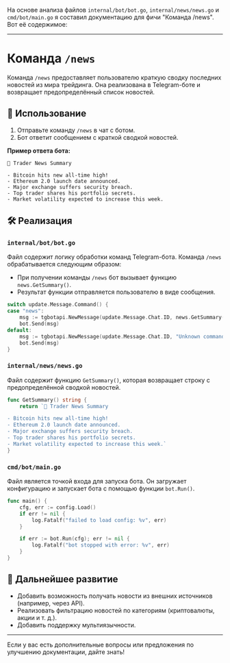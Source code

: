 На основе анализа файлов `internal/bot/bot.go`, `internal/news/news.go` и `cmd/bot/main.go` я составил документацию для фичи "Команда /news". Вот её содержимое:

---

# Команда `/news`

Команда `/news` предоставляет пользователю краткую сводку последних новостей из мира трейдинга. Она реализована в Telegram-боте и возвращает предопределённый список новостей.

## 🚀 Использование

1. Отправьте команду `/news` в чат с ботом.
2. Бот ответит сообщением с краткой сводкой новостей.

**Пример ответа бота:**
```
📰 Trader News Summary

- Bitcoin hits new all-time high!
- Ethereum 2.0 launch date announced.
- Major exchange suffers security breach.
- Top trader shares his portfolio secrets.
- Market volatility expected to increase this week.
```

## 🛠 Реализация

### `internal/bot/bot.go`
Файл содержит логику обработки команд Telegram-бота. Команда `/news` обрабатывается следующим образом:
- При получении команды `/news` бот вызывает функцию `news.GetSummary()`.
- Результат функции отправляется пользователю в виде сообщения.

```go
switch update.Message.Command() {
case "news":
    msg := tgbotapi.NewMessage(update.Message.Chat.ID, news.GetSummary())
    bot.Send(msg)
default:
    msg := tgbotapi.NewMessage(update.Message.Chat.ID, "Unknown command. Try /news")
    bot.Send(msg)
}
```

### `internal/news/news.go`
Файл содержит функцию `GetSummary()`, которая возвращает строку с предопределённой сводкой новостей.

```go
func GetSummary() string {
    return `📰 Trader News Summary

- Bitcoin hits new all-time high!
- Ethereum 2.0 launch date announced.
- Major exchange suffers security breach.
- Top trader shares his portfolio secrets.
- Market volatility expected to increase this week.`
}
```

### `cmd/bot/main.go`
Файл является точкой входа для запуска бота. Он загружает конфигурацию и запускает бота с помощью функции `bot.Run()`.

```go
func main() {
    cfg, err := config.Load()
    if err != nil {
        log.Fatalf("failed to load config: %v", err)
    }

    if err := bot.Run(cfg); err != nil {
        log.Fatalf("bot stopped with error: %v", err)
    }
}
```

## 🔄 Дальнейшее развитие
- Добавить возможность получать новости из внешних источников (например, через API).
- Реализовать фильтрацию новостей по категориям (криптовалюты, акции и т. д.).
- Добавить поддержку мультиязычности.

--- 

Если у вас есть дополнительные вопросы или предложения по улучшению документации, дайте знать!